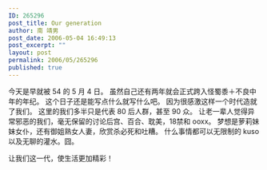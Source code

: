 ```yaml
---
ID: 265296
post_title: Our generation
author: 南 靖男
post_date: 2006-05-04 16:49:13
post_excerpt: ""
layout: post
permalink: 2006/05/265296
published: true
---
```

<span id="zoom">今天是早就被 54 的 5 月 4 日。
虽然自己还有两年就会正式跨入怪蜀黍＋不良中年的年纪。
这个日子还是能写点什么就写什么吧。
因为很感激这样一个时代造就了我们。
这里的我们多半只是代表 80 后人群，甚至 90 众。
让老一辈人觉得异常邪恶的我们，毫无保留的讨论后宫、百合、耽美，18禁和 ooxx。
梦想是萝莉妹妹女仆，还有御姐熟女人妻，欣赏杀必死和吐糟。
什么事情都可以无限制的 kuso 以及无聊的灌水。囧。

让我们这一代，使生活更加精彩！</span>